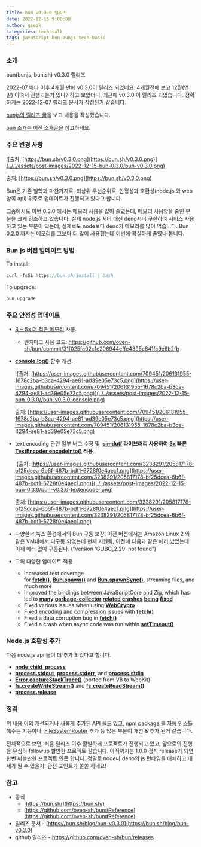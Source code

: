 ```yaml
---
title: bun v0.3.0 릴리즈
date: 2022-12-15 9:00:00
author: gseok
categories: tech-talk
tags: javascript bun bunjs tech-basic
---
```


### 소개
bun(bunjs, bun.sh) v0.3.0 릴리즈

2022-07 베타 이후 4개월 만에 v0.3.0이 릴리즈 되었네요. 4개월전에 보고 12월(연말) 이여서 진행되는거 있나? 하고 보았더니, 최근에 v0.3.0 이 릴리즈 되었습니다. 정확하게는 2022-12-07 릴리즈 문서가 작성된거 같습니다.

[bunjs의 릴리즈 글](https://bun.sh/blog/bun-v0.3.0)을 보고 내용을 작성했습니다.

[bun 소개는 이전 소개글](https://gseok.github.io/tech-talk-2022/2022-08-15-Bunjs/)을 참고하세요.

### 주요 변경 사항

![출처: [https://bun.sh/v0.3.0.png](https://bun.sh/v0.3.0.png)](../../assets/post-images/2022-12-15-bun-0.3.0/bun-v0.3.0.png)

출처: [https://bun.sh/v0.3.0.png](https://bun.sh/v0.3.0.png)

Bun은 기존 철학과 마찬가지로, 최상위 우선순위로, 안정성과 호환성(node.js 와 web 양쪽 api) 위주로 업데이트가 진행되고 있다고 합니다.

그중에서도 이번 0.3.0 에서는 메모리 사용을 많이 줄였는데, 메모리 사용양을 줄인 부분을 크게 강조하고 있습니다. 실제 node.js 서버 대신 deno서버 구현하여 서비스 사용하고 있는 부분이 있는데, 실제로도 node보다 deno가 메모리를 많이 먹습니다. Bun 0.2.0 까지는 메모리를 그보다 더 많이 사용했는데 이번에 확실하게 줄였나 봅니다.

### Bun.js 버전 업데이트 방법

To install:

```jsx
curl -fsSL https://bun.sh/install | bash
```

To upgrade:

```jsx
bun upgrade
```

### 주요 안정성 업데이트

- [3 ~ 5x 더 적은 메모리](https://twitter.com/jarredsumner/status/1598360859650113536) 사용.
    - 벤치마크 사용 코드: https://github.com/oven-sh/bun/commit/31f025fa02c1c206944effe4395c841fc9e6b2fb
- **[console.log()](https://developer.mozilla.org/en-US/docs/Web/API/Console/log)** 함수 개선.

    ![출처: [https://user-images.githubusercontent.com/709451/206131955-1678c2ba-b3ca-4294-ae81-ad39e05e73c5.png](https://user-images.githubusercontent.com/709451/206131955-1678c2ba-b3ca-4294-ae81-ad39e05e73c5.png)](../../assets/post-images/2022-12-15-bun-0.3.0//bun-v0.3.0-console.png)

    출처: [https://user-images.githubusercontent.com/709451/206131955-1678c2ba-b3ca-4294-ae81-ad39e05e73c5.png](https://user-images.githubusercontent.com/709451/206131955-1678c2ba-b3ca-4294-ae81-ad39e05e73c5.png)

- text encoding 관련 일부 버그 수정 및  **[simdutf](https://github.com/simdutf/simdutf) 라이브러리 사용하여** **[3x](https://twitter.com/jarredsumner/status/1598510404686450688) 빠른[TextEncoder.encodeInto()](https://developer.mozilla.org/en-US/docs/Web/API/TextEncoder/encodeInto) 적용**

    ![출처: [https://user-images.githubusercontent.com/3238291/205817178-bf25dcea-6b6f-487b-bdf1-6728f0e4aec1.png](https://user-images.githubusercontent.com/3238291/205817178-bf25dcea-6b6f-487b-bdf1-6728f0e4aec1.png)](../../assets/post-images/2022-12-15-bun-0.3.0/bun-v0.3.0-textencoder.png)

    출처: [https://user-images.githubusercontent.com/3238291/205817178-bf25dcea-6b6f-487b-bdf1-6728f0e4aec1.png](https://user-images.githubusercontent.com/3238291/205817178-bf25dcea-6b6f-487b-bdf1-6728f0e4aec1.png)

- 다양한 리눅스 환경에서의 Bun 구동 보장, 이전 버전에서는 Amazon Linux 2 와 같은 VM내에서 미구동 되었는데 현재 지원됨, 이전에 다음과 같은 에러 났었는데 이제 에러 없이 구동된다. ("version 'GLIBC_2.29' not found")
- 그외 다양한 업데이트 적용
    - Increased test coverage for **[fetch()](https://developer.mozilla.org/en-US/docs/Web/API/fetch)**, **[Bun.spawn()](https://github.com/oven-sh/bun#bunspawn--spawn-a-process)** and **[Bun.spawnSync()](https://github.com/oven-sh/bun#bunspawn--spawn-a-process)**, streaming files, and much more
    - Improved the bindings between JavaScriptCore and Zig, which has led to **[many](https://github.com/oven-sh/bun/commit/d6d04cab2415b662e1a1a9ce937fa42bfb33d823)** **[garbage-collector](https://github.com/oven-sh/bun/commit/ee939f7a6dbe3571cf17b4b8135edff5f2497b48)** **[related](https://github.com/oven-sh/bun/commit/17e8181b4ec760bea8acdd2f25c3dec3c693be50)** **[crashes](https://github.com/oven-sh/bun/commit/7c7769a7c7db3b7932a2726adb9d64e011c1bed6)** **[being](https://github.com/oven-sh/bun/commit/38b5a85d8ae030acdead6d169735317a66d23d94)** **[fixed](https://github.com/oven-sh/bun/commit/88ca7fd73854758f9019722d3d491e599af354e8)**
    - Fixed various issues when using **[WebCrypto](https://developer.mozilla.org/en-US/docs/Web/API/Web_Crypto_API)**
    - Fixed encoding and compression issues with **[fetch()](https://developer.mozilla.org/en-US/docs/Web/API/fetch)**
    - Fixed a data corruption bug in **[fetch()](https://developer.mozilla.org/en-US/docs/Web/API/fetch)**
    - Fixed a crash when async code was run within **[setTimeout()](https://developer.mozilla.org/en-US/docs/Web/API/setTimeout)**

### Node.js 호환성 추가

다음 node.js api 들이 더 추가 되었다고 합니다.

- **[node:child_process](https://nodejs.org/api/child_process.html#child-process)**
- **[process.stdout](https://nodejs.org/api/process.html#processstdout)**, **[process.stderr](https://nodejs.org/api/process.html#processstderr)**, and **[process.stdin](https://nodejs.org/api/process.html#processstdin)**
- **[Error.captureStackTrace()](https://v8.dev/docs/stack-trace-api#stack-trace-collection-for-custom-exceptions)** (ported from V8 to WebKit)
- **[fs.createWriteStream()](https://nodejs.org/api/fs.html#fscreatewritestreampath-options)** and **[fs.createReadStream()](https://nodejs.org/api/fs.html#fscreatereadstreampath-options)**
- **[process.release](https://nodejs.org/api/process.html#processrelease)**

### 정리

위 내용 이외 개선되거나 새롭게 추가된 API 들도 있고, [npm package 을 자동 인스톨](https://bun.sh/blog/bun-v0.3.0#automatic-package-installs-from-npm) 해주는 기능이나, [FileSystemRouter](https://bun.sh/blog/bun-v0.3.0#filesystemrouter) 추가 등 많은 부분이 개선 & 추가 된거 같습니다.

전체적으로 보면, 처음 릴리즈 이후 활발하게 프로젝트가 진행되고 있고, 앞으로의 진행을 유심히 followup 할만한 프로젝트 같습니다. 아직까지는 1.0.0 정식 release가 되면 한번 써볼만한 프로젝트 인듯 합니다. 정말로 node나 deno의 js 런타임을 대체하고 대세가 될 수 있을지! 관전 포인트가 쏠쏠 하네요!

### 참고

- 공식
    - [https://bun.sh/](https://bun.sh/)
    - [https://github.com/oven-sh/bun#Reference](https://github.com/oven-sh/bun#Reference)
- 릴리즈 문서 - [https://bun.sh/blog/bun-v0.3.0](https://bun.sh/blog/bun-v0.3.0)
- github 릴리즈 - https://github.com/oven-sh/bun/releases
